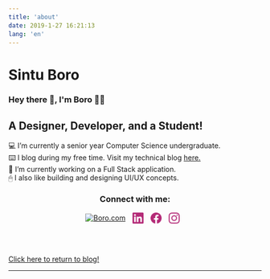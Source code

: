 ```yaml
---
title: 'about'
date: 2019-1-27 16:21:13
lang: 'en'
---
```


# Sintu Boro

<div align="left">

### Hey there 👋, I'm Boro 🙋‍♂️

## A Designer, Developer, and a Student!

💻 I’m currently a senior year Computer Science undergraduate. <br>
⌨️ I blog during my free time. Visit my technical blog [here.](https://boro-blogs.netlify.app/) <br/>
🌱 I’m currently working on a Full Stack application. <br/>
🖱 I also like building and designing UI/UX concepts. <br/>

</div>

<div align="center">

### Connect with me:

[<img align="center" style="vertical-align:middle;margin-right:10px" alt="Boro.com" width="22px" src="https://raw.githubusercontent.com/Boro23-wq/open-iconic/8cafbd011e657823ae7423d13d4b0b0a531e5b82/svg/globe.svg"/>][blog]
[<img align="center" style="vertical-align:middle;margin-right:10px" alt="BoroLinkedin | LinkedIn" width="22px" src="https://raw.githubusercontent.com/Boro23-wq/simple-icons/b8b12d36ace89eb13d16077fc76daac51382d69e/icons/linkedin.svg" />][linkedin]
[<img align="center" style="vertical-align:middle;margin-right:10px" alt="BoroFacebook | Facebook" width="22px" src="https://raw.githubusercontent.com/Boro23-wq/simple-icons/1839c966030a73aad15aa85191af623529137334/icons/facebook.svg" />][facebook]
[<img align="center" style="vertical-align:middle;margin-right:10px" alt="BoroInstagram | Instagram" width="22px" src="https://raw.githubusercontent.com/Boro23-wq/simple-icons/92f62bfb4bf46bcf39f4a7e9c2d9e6c32fc951f7/icons/instagram.svg" />][instagram]

<br />
<br />

</div>

[Click here to return to blog!](https://boro-blogs.netlify.app/)

---

[blog]: https://sintu-boro.netlify.app/

<!-- [twitter]: https://twitter.com/SintuBoro7 -->

[instagram]: https://instagram.com/middlechild.x
[facebook]: https://www.facebook.com/404slimboysavage/
[linkedin]: https://linkedin.com/in/sintu-boro
[tools]: #

<!-- **Boro23-wq/Boro23-wq** is a ✨ _special_ ✨ repository because its `README.md` (this file) appears on your GitHub profile. -->
